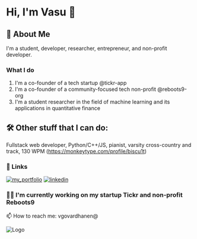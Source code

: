 
# Hi, I'm Vasu 👋


## 🚀 About Me
I'm a student, developer, researcher, entrepreneur, and non-profit developer.

### What I do
1. I'm a co-founder of a tech startup @tickr-app
2. I'm a co-founder of a community-focused tech non-profit @reboots9-org
3. I'm a student researcher in the field of machine learning and its applications in quantitative finance


## 🛠 Other stuff that I can do:
Fullstack web developer, Python/C++/JS, pianist, varsity cross-country and track, 130 WPM (https://monkeytype.com/profile/biscu1t)



### 🔗 Links
[![my_portfolio](https://img.shields.io/badge/my_portfolio-000?style=for-the-badge&logo=ko-fi&logoColor=white)](https://www.vasugov.com)
[![linkedin](https://img.shields.io/badge/linkedin-0A66C2?style=for-the-badge&logo=linkedin&logoColor=white)](https://www.linkedin.com/in/vasudevan-govardhanen-48204827a/)



### 👩‍💻 I'm currently working on my startup Tickr and non-profit Reboots9

📫 How to reach me: vgovardhanen@



![Logo](https://simpleicons.org/icons/codechef.svg)



